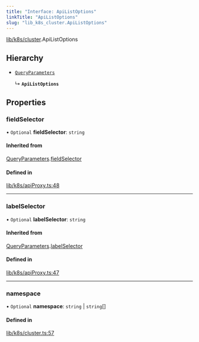 ```yaml
---
title: "Interface: ApiListOptions"
linkTitle: "ApiListOptions"
slug: "lib_k8s_cluster.ApiListOptions"
---
```


[lib/k8s/cluster](../modules/lib_k8s_cluster.md).ApiListOptions

## Hierarchy

- [`QueryParameters`](lib_k8s_apiProxy.QueryParameters.md)

  ↳ **`ApiListOptions`**

## Properties

### fieldSelector

• `Optional` **fieldSelector**: `string`

#### Inherited from

[QueryParameters](lib_k8s_apiProxy.QueryParameters.md).[fieldSelector](lib_k8s_apiProxy.QueryParameters.md#fieldselector)

#### Defined in

[lib/k8s/apiProxy.ts:48](https://github.com/kinvolk/headlamp/blob/16fcc2a7/frontend/src/lib/k8s/apiProxy.ts#L48)

___

### labelSelector

• `Optional` **labelSelector**: `string`

#### Inherited from

[QueryParameters](lib_k8s_apiProxy.QueryParameters.md).[labelSelector](lib_k8s_apiProxy.QueryParameters.md#labelselector)

#### Defined in

[lib/k8s/apiProxy.ts:47](https://github.com/kinvolk/headlamp/blob/16fcc2a7/frontend/src/lib/k8s/apiProxy.ts#L47)

___

### namespace

• `Optional` **namespace**: `string` \| `string`[]

#### Defined in

[lib/k8s/cluster.ts:57](https://github.com/kinvolk/headlamp/blob/16fcc2a7/frontend/src/lib/k8s/cluster.ts#L57)
